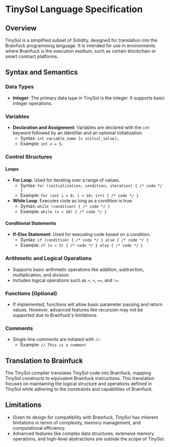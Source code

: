 # TinySol Language Specification

## Overview
TinySol is a simplified subset of Solidity, designed for translation into the Brainfuck programming language. It is intended for use in environments where Brainfuck is the execution medium, such as certain blockchain or smart contract platforms.

## Syntax and Semantics

### Data Types
- **Integer**: The primary data type in TinySol is the integer. It supports basic integer operations.

### Variables
- **Declaration and Assignment**: Variables are declared with the `int` keyword followed by an identifier and an optional initialization.
  - Syntax: `int variable_name [= initial_value];`
  - Example: `int x = 5;`

### Control Structures

#### Loops
- **For Loop**: Used for iterating over a range of values.
  - Syntax: `for (initialization; condition; iteration) { /* code */ }`
  - Example: `for (int i = 0; i < 10; i++) { /* code */ }`
- **While Loop**: Executes code as long as a condition is true.
  - Syntax: `while (condition) { /* code */ }`
  - Example: `while (x < 10) { /* code */ }`

#### Conditional Statements
- **If-Else Statement**: Used for executing code based on a condition.
  - Syntax: `if (condition) { /* code */ } else { /* code */ }`
  - Example: `if (x > 5) { /* code */ } else { /* code */ }`

### Arithmetic and Logical Operations
- Supports basic arithmetic operations like addition, subtraction, multiplication, and division.
- Includes logical operations such as `>`, `<`, `==`, and `!=`.

### Functions (Optional)
- If implemented, functions will allow basic parameter passing and return values. However, advanced features like recursion may not be supported due to Brainfuck's limitations.

### Comments
- Single-line comments are initiated with `//`.
  - Example: `// This is a comment`

## Translation to Brainfuck
The TinySol compiler translates TinySol code into Brainfuck, mapping TinySol constructs to equivalent Brainfuck instructions. This translation focuses on maintaining the logical structure and operations defined in TinySol while adhering to the constraints and capabilities of Brainfuck.

## Limitations
- Given its design for compatibility with Brainfuck, TinySol has inherent limitations in terms of complexity, memory management, and computational efficiency.
- Advanced features like complex data structures, extensive memory operations, and high-level abstractions are outside the scope of TinySol.

